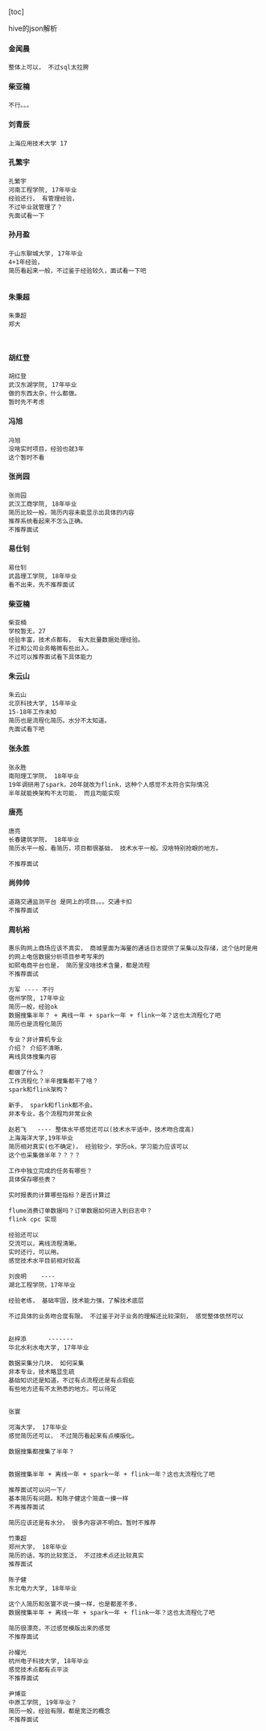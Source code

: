 [toc]

hive的json解析



#### 金闻晨

```shell
整体上可以， 不过sql太拉胯
```











#### 柴亚楠

```shell
不行。。。
```











#### 刘青辰

```shell
上海应用技术大学 17

```











#### 孔繁宇

```shell
孔繁宇
河南工程学院, 17年毕业
经验还行， 有管理经验，
不过毕业就管理了？
先面试看一下

```





#### 孙月盈

```shell
于山东聊城大学, 17年毕业
4+1年经验， 
简历看起来一般，不过鉴于经验较久，面试看一下吧


```









#### 朱秉超

```shell
朱秉超
郑大 



```







#### 胡红登

```shell
胡红登
武汉东湖学院, 17年毕业
做的东西太杂，什么都做。
暂时先不考虑

```





#### 冯旭

```shell
冯旭
没啥实时项目，经验也就3年
这个暂时不看
```





#### 张尚园

```shell
张尚园
武汉工商学院, 18年毕业
简历比较一般，简历内容未能显示出具体的内容
推荐系统看起来不怎么正确。
不推荐面试
```



#### 易仕钊

```shell
易仕钊
武昌理工学院, 18年毕业
看不出来，先不推荐面试
```



#### 柴亚楠

```shell
柴亚楠
学校暂无，27
经验丰富，技术点都有， 有大批量数据处理经验。
不过和公司业务略微有些出入。
不过可以推荐面试看下具体能力
```



#### 朱云山

```shell
朱云山
北京科技大学, 15年毕业
15-18年工作未知
简历也是流程化简历。水分不太知道。
先面试看下吧
```



#### 张永胜

```shell
张永胜
南阳理工学院， 18年毕业
19年调研用了spark，20年就改为flink，这种个人感觉不太符合实际情况
半年就能换架构不太可能， 而且均能实现
```









#### 唐亮

```shell
唐亮
长春建筑学院， 18年毕业
简历水平一般，看简历，项目都很基础， 技术水平一般。没啥特别抢眼的地方。

不推荐面试
```

#### 尚帅帅

```shell
道路交通监测平台 是网上的项目。。。交通卡扣
不推荐面试
```

#### 周杭裕

```shell
惠乐购网上商场应该不真实， 商城里面为海量的通话日志提供了采集以及存储，这个估时是用的网上电信数据分析项目参考写来的
如熙电商平台也是， 简历里没啥技术含量，都是流程
不推荐面试
```















```shell
方军 ---- 不行
宿州学院, 17年毕业
简历一般，经验ok
数据搜集半年？ + 离线一年 + spark一年 + flink一年？这也太流程化了吧
简历也是流程化简历

专业？非计算机专业
介绍？ 介绍不清晰，
离线具体搜集内容

都做了什么？
工作流程化？半年搜集都干了啥？
spark和flink架构？

新手， spark和flink都不会。
非本专业，各个流程均非常业余
```



```shell
赵若飞   ---- 整体水平感觉还可以(技术水平适中，技术吻合度高)
上海海洋大学,19年毕业
简历相对真实(也不确定)， 经验较少，学历ok，学习能力应该可以
这个也采集做半年？？？？

工作中独立完成的任务有哪些？
具体保存哪些表？

实时报表的计算哪些指标？是否计算过

flume消费订单数据吗？订单数据如何进入到日志中？
flink cpc 实现

经验还可以
交流可以，离线流程清晰。
实时还行，可以用。
感觉技术水平目前相对较高
```



```shell
刘良明    ---- 
湖北工程学院，17年毕业

经验老练， 基础牢固，技术能力强，了解技术底层

不过具体的业务吻合度有限。 不过鉴于对于业务的理解还比较深刻， 感觉整体依然可以


```





```shell
赵梓添      -------  
华北水利水电大学, 17年毕业

数据采集分几块， 如何采集
非本专业，技术略显生疏
基础知识还是知道，不过有点流程还是有点瑕疵
有些地方还有不太熟悉的地方。可以待定


```





```shell
张寰

河海大学， 17年毕业
感觉简历还可以， 不过简历看起来有点模版化。

数据搜集都搜集了半年？


数据搜集半年 + 离线一年 + spark一年 + flink一年？这也太流程化了吧

推荐面试可以问一下/
基本简历有问题。和陈子健这个简直一摸一样
不再推荐面试

简历应该还是有水分， 很多内容讲不明白。暂时不推荐
```







```shell
竹秉超
郑州大学， 18年毕业
简历的话，写的比较宽泛， 不过技术点还比较真实
推荐面试

```













```shell
陈子健
东北电力大学, 18年毕业

这个人简历和张寰不说一摸一样，也是都差不多，
数据搜集半年 + 离线一年 + spark一年 + flink一年？这也太流程化了吧

简历很漂亮，不过感觉模版出来的感觉
不推荐面试
```



```shell
孙耀光
杭州电子科技大学, 18年毕业
感觉技术点都有点平淡
不推荐面试
```



```shell
尹博亚
中原工学院, 19年毕业？
简历一般，经验有限，都是宽泛的概念
不推荐面试



```

